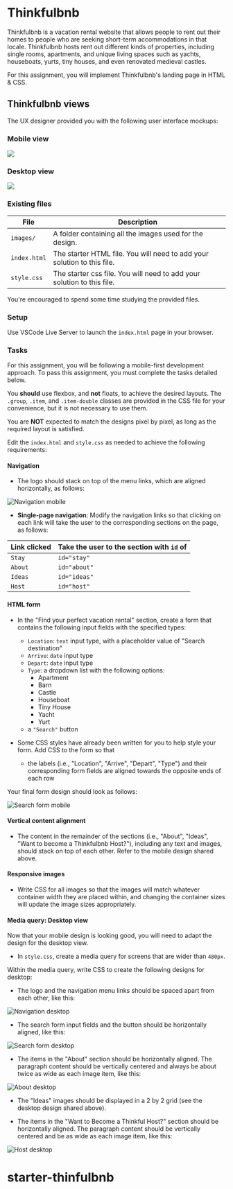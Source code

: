 # Thinkfulbnb

Thinkfulbnb is a vacation rental website that allows people to rent out their homes to people who are seeking short-term accommodations in that locale. Thinkfulbnb hosts rent out different kinds of properties, including single rooms, apartments, and unique living spaces such as yachts, houseboats, yurts, tiny houses, and even renovated medieval castles.

For this assignment, you will implement Thinkfulbnb's landing page in HTML & CSS.

## Thinkfulbnb views

The UX designer provided you with the following user interface mockups:

### Mobile view

![](images/Thinkfulbnb-mobile.png)

### Desktop view

![](images/Thinkfulbnb-desktop.png)

### Existing files

| File         | Description                                                             |
| ------------ | ----------------------------------------------------------------------- |
| `images/`    | A folder containing all the images used for the design.                 |
| `index.html` | The starter HTML file. You will need to add your solution to this file. |
| `style.css`  | The starter css file. You will need to add your solution to this file.  |

You're encouraged to spend some time studying the provided files.

### Setup

Use VSCode Live Server to launch the `index.html` page in your browser.

### Tasks

For this assignment, you will be following a mobile-first development approach. To pass this assignment, you must complete the tasks detailed below.

You **should** use flexbox, and **not** floats, to achieve the desired layouts. The `.group`, `.item`, and `.item-double` classes are provided in the CSS file for your convenience, but it is not necessary to use them.

You are **NOT** expected to match the designs pixel by pixel, as long as the required layout is satisfied.

Edit the `index.html` and `style.css` as needed to achieve the following requirements:

#### Navigation

- The logo should stack on top of the menu links, which are aligned horizontally, as follows:

![Navigation mobile](./images/navigation-mobile.png)

- **Single-page navigation**: Modify the navigation links so that clicking on each link will take the user to the corresponding sections on the page, as follows:

| Link clicked | Take the user to the section with `id` of |
| ------------ | ----------------------------------------- |
| `Stay`       | `id="stay"`                               |
| `About`      | `id="about"`                              |
| `Ideas`      | `id="ideas"`                              |
| `Host`       | `id="host"`                               |

#### HTML form

- In the "Find your perfect vacation rental" section, create a form that contains the following input fields with the specified types:

  - `Location`: `text` input type, with a placeholder value of "Search destination"
  - `Arrive`: `date` input type
  - `Depart`: `date` input type
  - `Type`: a dropdown list with the following options:
    - Apartment
    - Barn
    - Castle
    - Houseboat
    - Tiny House
    - Yacht
    - Yurt
  - a `"Search"` button

- Some CSS styles have already been written for you to help style your form. Add CSS to the form so that
  - the labels (i.e., "Location", "Arrive", "Depart", "Type") and their corresponding form fields are aligned towards the opposite ends of each row

Your final form design should look as follows:

![Search form mobile](./images/search-form-mobile.png)

#### Vertical content alignment

- The content in the remainder of the sections (i.e., "About", "Ideas", "Want to become a Thinkfulbnb Host?"), including any text and images, should stack on top of each other. Refer to the mobile design shared above.

#### Responsive images

- Write CSS for all images so that the images will match whatever container width they are placed within, and changing the container sizes will update the image sizes appropriately.

#### Media query: Desktop view

Now that your mobile design is looking good, you will need to adapt the design for the desktop view.

- In `style.css`, create a media query for screens that are wider than `480px`.

Within the media query, write CSS to create the following designs for desktop:

- The logo and the navigation menu links should be spaced apart from each other, like this:

![Navigation desktop](./images/navigation-desktop.png)

- The search form input fields and the button should be horizontally aligned, like this:

![Search form desktop](./images/search-form-desktop.png)

- The items in the "About" section should be horizontally aligned. The paragraph content should be vertically centered and always be about twice as wide as each image item, like this:

![About desktop](./images/about-desktop.png)

- The "Ideas" images should be displayed in a 2 by 2 grid (see the desktop design shared above).

- The items in the "Want to Become a Thinkful Host?" section should be horizontally aligned. The paragraph content should be vertically centered and be as wide as each image item, like this:

![Host desktop](./images/host-desktop.png)
# starter-thinfulbnb
